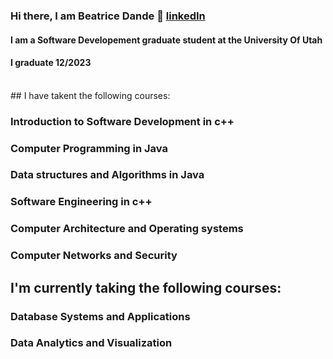 ### Hi there, I am Beatrice Dande  👋 [linkedIn]

#### I am a Software Developement graduate student at the University Of Utah 
#### I graduate 12/2023
<br/>
## I have takent the following courses:

### Introduction to Software Development in c++ 
### Computer Programming in Java
### Data structures and Algorithms in Java
### Software Engineering in c++
### Computer Architecture and Operating systems
### Computer Networks and Security

## I'm currently taking the following courses:
### Database Systems and Applications
### Data Analytics and Visualization

[linkedIn]: https://www.linkedin.com/in/beatrice-dande

<!--
**BeatriceDande/BeatriceDande** is a ✨ _special_ ✨ repository because its `README.md` (this file) appears on your GitHub profile.

Here are some ideas to get you started:

- 🔭 I’m currently working on ...
- 🌱 I’m currently learning ...
- 👯 I’m looking to collaborate on ...
- 🤔 I’m looking for help with ...
- 💬 Ask me about ...
- 📫 How to reach me: ...
- 😄 Pronouns: ...
- ⚡ Fun fact: ...
-->
